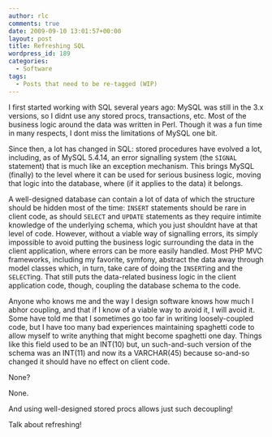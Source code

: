 ```yaml
---
author: rlc
comments: true
date: 2009-09-10 13:01:57+00:00
layout: post
title: Refreshing SQL
wordpress_id: 189
categories:
  - Software
tags:
  - Posts that need to be re-tagged (WIP)
---
```


I first started working with SQL several years ago: MySQL was still in the 3.x versions, so I didnt use any stored procs, transactions, etc. Most of the business logic around the data was written in Perl. Though it was a fun time in many respects, I dont miss the limitations of MySQL one bit.

<!--more-->

Since then, a lot has changed in SQL: stored procedures have evolved a lot, including, as of MySQL 5.4.14, an error signalling system (the `SIGNAL` statement) that is much like an exception mechanism. This brings MySQL (finally) to the level where it can be used for serious business logic, moving that logic into the database, where (if it applies to the data) it belongs.

A well-designed database can contain a lot of data of which the structure should be hidden most of the time: `INSERT` statements should be rare in client code, as should `SELECT` and `UPDATE` statements as they require intimite knowledge of the underlying schema, which you just shouldnt have at that level of code. However, without a viable way of signalling errors, its simply impossible to avoid putting the business logic surrounding the data in the client application, where errors can be more easily handled. Most PHP MVC frameworks, including my favorite, symfony, abstract the data away through model classes which, in turn, take care of doing the `INSERT`ing and the `SELECT`ing. That still puts the data-related business logic in the client application code, though, coupling the database schema to the code.

Anyone who knows me and the way I design software knows how much I abhor coupling, and that if I know of a viable way to avoid it, I will avoid it. Some have told me that I sometimes go too far in writing loosely-coupled code, but I have too many bad experiences maintaining spaghetti code to allow myself to write anything that might become spaghetti one day. Things like this field used to be an INT(10) but, un such-and-such version of the schema was an INT(11) and now its a VARCHAR(45) because so-and-so changed it should have no effect on client code.

None?

None.

And using well-designed stored procs allows just such decoupling!

Talk about refreshing!

